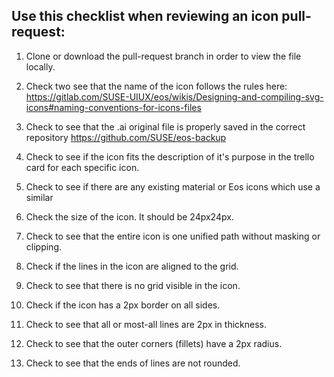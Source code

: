 ## Use this checklist when reviewing an icon pull-request:
1. Clone or download the pull-request branch in order to view the file locally.

1. Check two see that the name of the icon follows the rules here: https://gitlab.com/SUSE-UIUX/eos/wikis/Designing-and-compiling-svg-icons#naming-conventions-for-icons-files

1. Check to see that the .ai original file is properly saved in the correct repository https://github.com/SUSE/eos-backup

1. Check to see if the icon fits the description of it's purpose in the trello card for each specific icon.

1. Check to see if there are any existing material or Eos icons which use a similar 

1. Check the size of the icon. It should be 24px24px.

1. Check to see that the entire icon is one unified path without masking or clipping.

1. Check if the lines in the icon are aligned to the grid.

1. Check to see that there is no grid visible in the icon.

1. Check if the icon has a 2px border on all sides.

1. Check to see that all or most-all lines are 2px in thickness.

1. Check to see that the outer corners (fillets) have a 2px radius. 

1. Check to see that the ends of lines are not rounded.